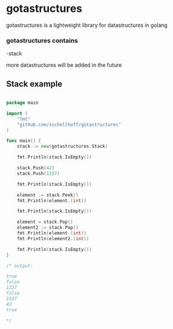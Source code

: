 # gotastructures

gotastructures is a lightweight library for datastructures in golang

### gotastructures contains  
-stack

more datastructures will be added in the future


## Stack example

~~~Go

package main

import (
	"fmt"
	"github.com/sschellhoff/gotastructures"
)

func main() {
	stack := new(gotastructures.Stack)

	fmt.Println(stack.IsEmpty())

	stack.Push(42)
	stack.Push(1337)

	fmt.Println(stack.IsEmpty())

	element := stack.Peek()
	fmt.Println(element.(int))

	fmt.Println(stack.IsEmpty())

	element = stack.Pop()
	element2 := stack.Pop()
	fmt.Println(element.(int))
	fmt.Println(element2.(int))

	fmt.Println(stack.IsEmpty())
}

/* output:

true
false
1337
false
1337
42
true

*/
